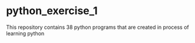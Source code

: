 # python_exercise_1
This repository contains 38 python programs that are created in process of learning python
